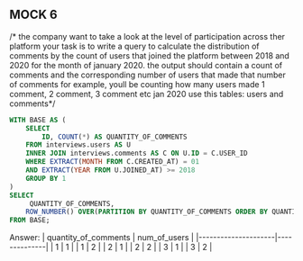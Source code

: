 ## MOCK 6
/*
the company want to take a look at the level of participation across ther platform
your task is to write a query to calculate the distribution of comments by the count of users that joined the platform between 2018 and 2020
for the month of january 2020. the output should contain a count of comments and the corresponding number of users that made that number 
of comments
for example, youll be counting how many users made 1 comment, 2 comment, 3 comment etc jan 2020
use this tables: users and comments*/
````SQL
WITH BASE AS (
	SELECT 
		ID, COUNT(*) AS QUANTITY_OF_COMMENTS
	FROM interviews.users AS U 
	INNER JOIN interviews.comments AS C ON U.ID = C.USER_ID
	WHERE EXTRACT(MONTH FROM C.CREATED_AT) = 01 
	AND EXTRACT(YEAR FROM U.JOINED_AT) >= 2018
	GROUP BY 1
)
SELECT
	 QUANTITY_OF_COMMENTS,
	ROW_NUMBER() OVER(PARTITION BY QUANTITY_OF_COMMENTS ORDER BY QUANTITY_OF_COMMENTS) AS NUM_OF_USERS
FROM BASE;
````
Answer: 
| quantity_of_comments | num_of_users |
|---------------------|--------------|
| 1                   | 1            |
| 1                   | 2            |
| 2                   | 1            |
| 2                   | 2            |
| 3                   | 1            |
| 3                   | 2            |



